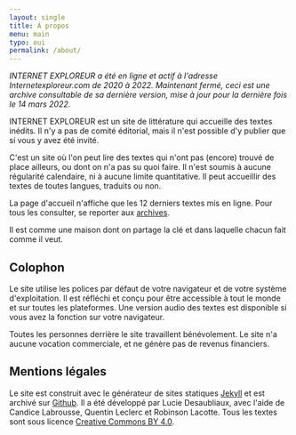```yaml
---
layout: single
title: À propos
menu: main
typo: oui
permalink: /about/
---
```


*INTERNET EXPLOREUR a été en ligne et actif à l'adresse Internetexploreur.com de 2020 à 2022. Maintenant fermé, ceci est une archive consultable de sa dernière version, mise à jour pour la dernière fois le 14 mars 2022.*

INTERNET EXPLOREUR est un site de littérature qui accueille des textes inédits. Il n'y a pas de comité éditorial, mais il n'est possible d'y publier que si vous y avez été invité.

C'est un site où l'on peut lire des textes qui n'ont pas (encore) trouvé de place ailleurs, ou dont on n'a pas su quoi faire. Il n'est soumis à aucune régularité calendaire, ni à aucune limite quantitative. Il peut accueillir des textes de toutes langues, traduits ou non.

La page d'accueil n'affiche que les 12 derniers textes mis en ligne. Pour tous les consulter, se reporter aux [archives](/archives). 

Il est comme une maison dont on partage la clé et dans laquelle chacun fait comme il veut. 

## Colophon

Le site utilise les polices par défaut de votre navigateur et de votre système d'exploitation. Il est réfléchi et conçu pour être accessible à tout le monde et sur toutes les plateformes. Une version audio des textes est disponible si vous avez la fonction sur votre navigateur.

Toutes les personnes derrière le site travaillent bénévolement. Le site n'a aucune vocation commerciale, et ne génère pas de revenus financiers.

## Mentions légales

Le site est construit avec le générateur de sites statiques [Jekyll](https://github.com/jekyll/jekyll) et est archivé sur [Github](https://github.com/PQuod). Il a été développé par Lucie Desaubliaux, avec l'aide de Candice Labrousse, Quentin Leclerc et Robinson Lacotte. Tous les textes sont sous licence [Creative Commons BY 4.0](https://creativecommons.org/licenses/by/4.0/).
